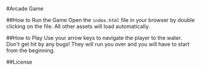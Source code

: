 #Arcade Game

##How to Run the Game
Open the `index.html` file in your browser by double clicking on the file. All other assets will load automatically.

##How to Play
Use your arrow keys to navigate the player to the water. Don't get hit by any bugs! They will run you over and you will have to start from the beginning.

##License